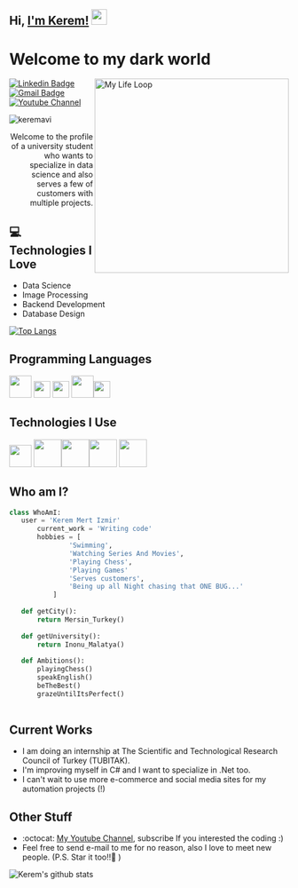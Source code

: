 ## Hi, [I'm Kerem!](https://www.youtube.com/channel/UCA_8wb6R2bav-Kv8RraLHtw)  <img src="https://media.giphy.com/media/hvRJCLFzcasrR4ia7z/giphy.gif" width="28px" height="28px">

<h1>Welcome to my dark world</h1> 

<img src = 'https://github.com/linuxkerem/keremavi/blob/main/images/myLifeLoop.gif' alt = 'My Life Loop' width='350' align='right'/>

[![Linkedin Badge](https://img.shields.io/badge/-Kerem%20Mert%20Izmir-blue?style=flat-square&logo=Linkedin&logoColor=white&link=https://www.linkedin.com/in/kerem-izmir-35a226221)](https://www.linkedin.com/in/kerem-izmir-35a226221) [![Gmail Badge](https://img.shields.io/badge/keremmertizmir39@gmail.com-c14438?style=flat-square&logo=Gmail&logoColor=white&link=mailto:keremmertizmir39@gmail.com)](mailto:keremmertizmir39@gmail.com) [![Youtube Channel](https://img.shields.io/badge/-Kerem-c14438?style=flat-square&logo=Youtube&link=https://www.youtube.com/channel/UCA_8wb6R2bav-Kv8RraLHtw)](https://www.youtube.com/channel/UCA_8wb6R2bav-Kv8RraLHtw)
<p align="left"> <img src="https://komarev.com/ghpvc/?username=keremavi" alt="keremavi" /> </p>

<div style="text-align: right">Welcome to the profile of a university student who wants to specialize in data science and also serves a few of customers with multiple projects.</div>

## :computer: Technologies I Love
* Data Science
* Image Processing
* Backend Development
* Database Design

[![Top Langs](https://github-readme-stats.vercel.app/api/top-langs/?username=linuxkerem&layout=compact)](https://github.com/anuraghazra/github-readme-stats)

## Programming Languages
<img src = 'https://github.com/linuxkerem/keremavi/blob/main/images/python.png' width='40'/> <img src = 'https://github.com/linuxkerem/keremavi/blob/main/images/java.png' width='30'/> <img src = 'https://github.com/linuxkerem/keremavi/blob/main/images/c.png' width='30'/> <img src = 'https://github.com/linuxkerem/keremavi/blob/main/images/html.png' width='40'/><img src = 'https://github.com/linuxkerem/keremavi/blob/main/images/css.png' width='30'/> 

 ## Technologies I Use
 <img src = 'https://github.com/linuxkerem/keremavi/blob/main/images/excel.png' width='40'/>  <img src = 'https://github.com/linuxkerem/keremavi/blob/main/images/mysql.png' height='50'/><img src = 'https://github.com/linuxkerem/keremavi/blob/main/images/opencv.png' width='50'/><img src = 'https://github.com/linuxkerem/keremavi/blob/main/images/requests.png' width='50'/> <img src = 'https://github.com/linuxkerem/keremavi/blob/main/images/selenium.png' width='50'/>
 
 ## Who am I?
 ```python
 class WhoAmI:
 	user = 'Kerem Mert Izmir'
		current_work = 'Writing code'
		hobbies = [
				'Swimming',
				'Watching Series And Movies',
				'Playing Chess',
				'Playing Games'
				'Serves customers',
				'Being up all Night chasing that ONE BUG...'
			]
	
	def getCity():
		return Mersin_Turkey()
	
	def getUniversity():
		return Inonu_Malatya()
	
	def Ambitions():
		playingChess()
		speakEnglish()
		beTheBest()
		grazeUntilItsPerfect()
	
 ```
 
## Current Works
 * I am doing an internship at The Scientific and Technological Research Council of Turkey (TUBITAK).
 * I'm improving myself in C# and I want to specialize in .Net too.
 * I can't wait to use more e-commerce and social media sites for my automation projects (!)
 
## Other Stuff
  - :octocat: [My Youtube Channel](https://www.youtube.com/channel/UCA_8wb6R2bav-Kv8RraLHtw), subscribe If you interested the coding :) 
  - Feel free to send e-mail to me for no reason, also I love to meet new people. (P.S. Star it too!!:grimacing: )

![Kerem's github stats](https://github-readme-stats.vercel.app/api?username=linuxkerem&show_icons=true&hide=[%22issues%22])
 
 
